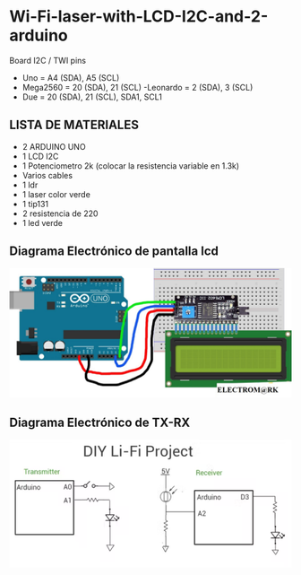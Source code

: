 # Wi-Fi-laser-with-LCD-I2C-and-2-arduino


 Board I2C / TWI pins
- Uno       =   A4 (SDA), A5 (SCL)
- Mega2560  =   20 (SDA), 21 (SCL)
-Leonardo  =   2 (SDA), 3 (SCL)
- Due       =   20 (SDA), 21 (SCL), SDA1, SCL1


## LISTA DE MATERIALES

- 2 ARDUINO UNO
- 1 LCD I2C
- 1 Potenciometro 2k (colocar la resistencia variable en 1.3k)
- Varios cables
- 1 ldr
- 1 laser color verde
- 1 tip131
- 2 resistencia de 220
- 1 led verde


## Diagrama Electrónico de pantalla lcd

![Circuito electronico](https://github.com/MarcoBravoG/Wi-Fi-laser-with-LCD-I2C-and-2-arduino/blob/main/descarga-1536x705.jpg)

## Diagrama Electrónico de TX-RX

![Circuito electronico](https://github.com/MarcoBravoG/Wi-Fi-laser-with-LCD-I2C-and-2-arduino/blob/main/Arduino%20circuito.PNG)
